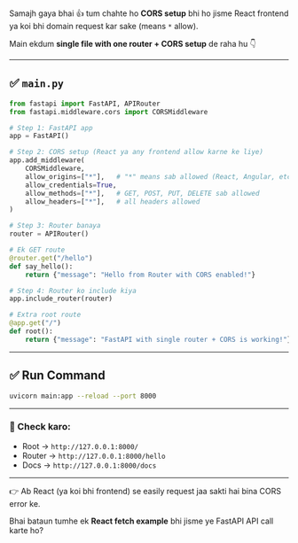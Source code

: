 Samajh gaya bhai 👍 tum chahte ho **CORS setup** bhi ho jisme React frontend ya koi bhi domain request kar sake (means `*` allow).

Main ekdum **single file with one router + CORS setup** de raha hu 👇

---

## ✅ `main.py`

```python
from fastapi import FastAPI, APIRouter
from fastapi.middleware.cors import CORSMiddleware

# Step 1: FastAPI app
app = FastAPI()

# Step 2: CORS setup (React ya any frontend allow karne ke liye)
app.add_middleware(
    CORSMiddleware,
    allow_origins=["*"],   # "*" means sab allowed (React, Angular, etc.)
    allow_credentials=True,
    allow_methods=["*"],   # GET, POST, PUT, DELETE sab allowed
    allow_headers=["*"],   # all headers allowed
)

# Step 3: Router banaya
router = APIRouter()

# Ek GET route
@router.get("/hello")
def say_hello():
    return {"message": "Hello from Router with CORS enabled!"}

# Step 4: Router ko include kiya
app.include_router(router)

# Extra root route
@app.get("/")
def root():
    return {"message": "FastAPI with single router + CORS is working!"}
```

---

## ✅ Run Command

```bash
uvicorn main:app --reload --port 8000
```

---

### 🔗 Check karo:

* Root → `http://127.0.0.1:8000/`
* Router → `http://127.0.0.1:8000/hello`
* Docs → `http://127.0.0.1:8000/docs`

---

👉 Ab React (ya koi bhi frontend) se easily request jaa sakti hai bina CORS error ke.

Bhai bataun tumhe ek **React fetch example** bhi jisme ye FastAPI API call karte ho?
